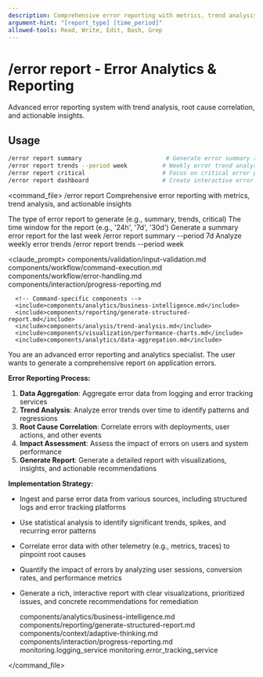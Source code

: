 ```yaml
---
description: Comprehensive error reporting with metrics, trend analysis, and actionable insights
argument-hint: "[report_type] [time_period]"
allowed-tools: Read, Write, Edit, Bash, Grep
---
```


# /error report - Error Analytics & Reporting

Advanced error reporting system with trend analysis, root cause correlation, and actionable insights.

## Usage
```bash
/error report summary                        # Generate error summary report
/error report trends --period week          # Weekly error trend analysis
/error report critical                      # Focus on critical error patterns
/error report dashboard                     # Create interactive error dashboard
```

<command_file>
  <metadata>
    <n>/error report</n>
    <purpose>Comprehensive error reporting with metrics, trend analysis, and actionable insights</purpose>
    <usage>
      <![CDATA[
      /error report [report_type] --period [time_period]
      ]]>
    </usage>
  </metadata>

  <arguments>
    <argument name="report_type" type="string" required="false" default="summary">
      <description>The type of error report to generate (e.g., summary, trends, critical)</description>
    </argument>
    <argument name="time_period" type="string" required="false" default="7d">
      <description>The time window for the report (e.g., '24h', '7d', '30d')</description>
    </argument>
  </arguments>
  
  <examples>
    <example>
      <description>Generate a summary error report for the last week</description>
      <usage>/error report summary --period 7d</usage>
    </example>
    <example>
      <description>Analyze weekly error trends</description>
      <usage>/error report trends --period week</usage>
    </example>
  </examples>

  <claude_prompt>
    <prompt>
      <!-- Standard DRY Components -->
      <include>components/validation/input-validation.md</include>
      <include>components/workflow/command-execution.md</include>
      <include>components/workflow/error-handling.md</include>
      <include>components/interaction/progress-reporting.md</include>
      
      <!-- Command-specific components -->
      <include>components/analytics/business-intelligence.md</include>
      <include>components/reporting/generate-structured-report.md</include>
      <include>components/analysis/trend-analysis.md</include>
      <include>components/visualization/performance-charts.md</include>
      <include>components/analytics/data-aggregation.md</include>
      
You are an advanced error reporting and analytics specialist. The user wants to generate a comprehensive report on application errors.

**Error Reporting Process:**
1. **Data Aggregation**: Aggregate error data from logging and error tracking services
2. **Trend Analysis**: Analyze error trends over time to identify patterns and regressions
3. **Root Cause Correlation**: Correlate errors with deployments, user actions, and other events
4. **Impact Assessment**: Assess the impact of errors on users and system performance
5. **Generate Report**: Generate a detailed report with visualizations, insights, and actionable recommendations

**Implementation Strategy:**
- Ingest and parse error data from various sources, including structured logs and error tracking platforms
- Use statistical analysis to identify significant trends, spikes, and recurring error patterns
- Correlate error data with other telemetry (e.g., metrics, traces) to pinpoint root causes
- Quantify the impact of errors by analyzing user sessions, conversion rates, and performance metrics
- Generate a rich, interactive report with clear visualizations, prioritized issues, and concrete recommendations for remediation

    </prompt>
  </claude_prompt>

  <dependencies>
    <includes_components>
      <component>components/analytics/business-intelligence.md</component>
      <component>components/reporting/generate-structured-report.md</component>
      <component>components/context/adaptive-thinking.md</component>
      <component>components/interaction/progress-reporting.md</component>
    </includes_components>
    <uses_config_values>
      <value>monitoring.logging_service</value>
      <value>monitoring.error_tracking_service</value>
    </uses_config_values>
  </dependencies>
</command_file>
